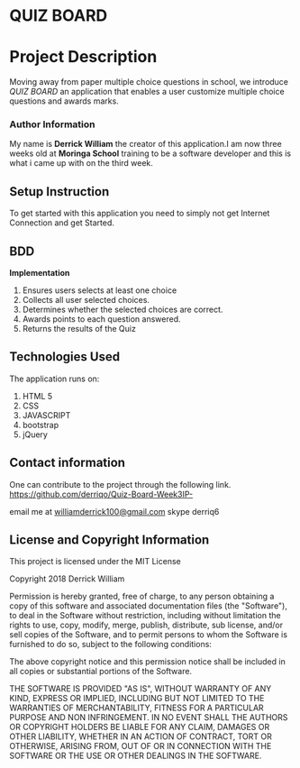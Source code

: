 #  QUIZ BOARD

#  Project Description
Moving away from paper multiple choice questions in school, we introduce *QUIZ BOARD* an application that enables a user customize multiple choice questions and awards marks.


### Author Information
My name is **Derrick William** the creator of this application.I am now three weeks old at  **Moringa School** training to be a software developer and this is what i came up with on the third week.


## Setup Instruction
To get started with this application you need to simply not get Internet Connection and get Started.

## BDD

 **Implementation**
1. Ensures users selects at least one choice
2. Collects all user selected choices.
3. Determines whether the selected choices are correct.
4. Awards points to each question answered.
5. Returns the results of the Quiz


## Technologies Used
The application runs on:
1. HTML 5
2. CSS
3. JAVASCRIPT
4. bootstrap
5. jQuery


## Contact information
One can contribute to the project through the following link. https://github.com/derriqo/Quiz-Board-Week3IP-

email me at williamderrick100@gmail.com
skype derriq6

## License and Copyright Information

This project is licensed under the MIT License

Copyright 2018 Derrick William

Permission is hereby granted, free of charge, to any person obtaining a copy of this software and associated documentation files (the "Software"), to deal in the Software without restriction, including without limitation the rights to use, copy, modify, merge, publish, distribute, sub license, and/or sell copies of the Software, and to permit persons to whom the Software is furnished to do so, subject to the following conditions:

The above copyright notice and this permission notice shall be included in all copies or substantial portions of the Software.

THE SOFTWARE IS PROVIDED "AS IS", WITHOUT WARRANTY OF ANY KIND, EXPRESS OR IMPLIED, INCLUDING BUT NOT LIMITED TO THE WARRANTIES OF MERCHANTABILITY, FITNESS FOR A PARTICULAR PURPOSE AND NON INFRINGEMENT. IN NO EVENT SHALL THE AUTHORS OR COPYRIGHT HOLDERS BE LIABLE FOR ANY CLAIM, DAMAGES OR OTHER LIABILITY, WHETHER IN AN ACTION OF CONTRACT, TORT OR OTHERWISE, ARISING FROM, OUT OF OR IN CONNECTION WITH THE SOFTWARE OR THE USE OR OTHER DEALINGS IN THE SOFTWARE.
